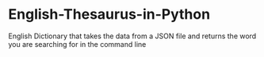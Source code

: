 # English-Thesaurus-in-Python
English Dictionary that takes the data from a JSON file and returns the word you are searching for in the command line
